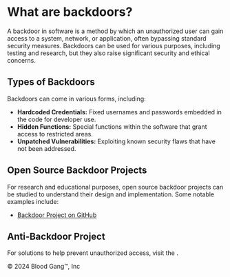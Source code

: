 
<!DOCTYPE html>
<html lang="en">
<head>
    <meta charset="UTF-8">
    <meta name="viewport" content="width=device-width, initial-scale=1.0">
</head>
<body>
    <div>
        <h1>What are backdoors?</h1>
        <p>
            A backdoor in software is a method by which an unauthorized user can gain access to a system, network, or application, often bypassing standard security measures. Backdoors can be used for various purposes, including testing and research, but they also raise significant security and ethical concerns.
        </p> 
        <h2>Types of Backdoors</h2>
        <p>
            Backdoors can come in various forms, including:
        </p>
        <ul>
            <li><strong>Hardcoded Credentials:</strong> Fixed usernames and passwords embedded in the code for developer use.</li>
            <li><strong>Hidden Functions:</strong> Special functions within the software that grant access to restricted areas.</li>
            <li><strong>Unpatched Vulnerabilities:</strong> Exploiting known security flaws that have not been addressed.</li>
        </ul>
        <h2>Open Source Backdoor Projects</h2>
        <p>
            For research and educational purposes, open source backdoor projects can be studied to understand their design and implementation. Some notable examples include:
        </p>
        <ul>
            <li><a href="https://github.com/Blood-Gang-Inc/backdoor" target="_blank">Backdoor Project on GitHub</a></li>
        </ul>
        <h2>Anti-Backdoor Project</h2>
        <p>
            For solutions to help prevent unauthorized access, visit the <a href="https://github.com/Blood-Gang-Inc/Anti-Backdoor" target="_blank"></a>.
        </p>
    </div>
    <div>
        <p>&copy; 2024 Blood Gang™️, Inc</p>
    </div>
</body>
</html>
